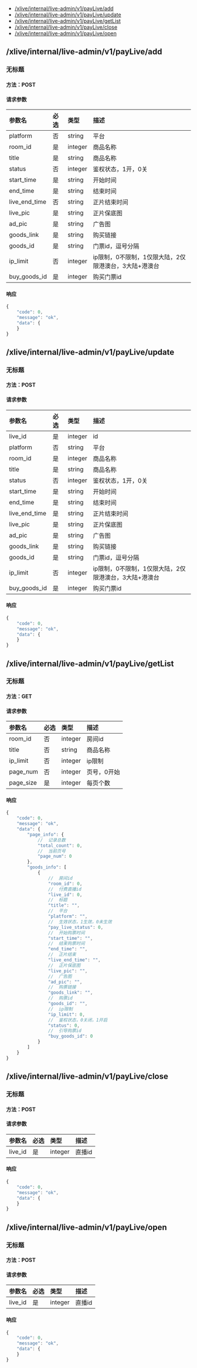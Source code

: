 <!-- package=live.liveadmin.v1 -->
- [/xlive/internal/live-admin/v1/payLive/add](#xliveinternallive-adminv1payLiveadd) 
- [/xlive/internal/live-admin/v1/payLive/update](#xliveinternallive-adminv1payLiveupdate) 
- [/xlive/internal/live-admin/v1/payLive/getList](#xliveinternallive-adminv1payLivegetList) 
- [/xlive/internal/live-admin/v1/payLive/close](#xliveinternallive-adminv1payLiveclose) 
- [/xlive/internal/live-admin/v1/payLive/open](#xliveinternallive-adminv1payLiveopen) 

## /xlive/internal/live-admin/v1/payLive/add
### 无标题

#### 方法：POST

#### 请求参数

|参数名|必选|类型|描述|
|:---|:---|:---|:---|
|platform|否|string| 平台|
|room_id|是|integer| 商品名称|
|title|是|string| 商品名称|
|status|否|integer| 鉴权状态，1开，0关|
|start_time|是|string| 开始时间|
|end_time|是|string| 结束时间|
|live_end_time|否|string| 正片结束时间|
|live_pic|是|string| 正片保底图|
|ad_pic|是|string| 广告图|
|goods_link|是|string| 购买链接|
|goods_id|是|string| 门票id，逗号分隔|
|ip_limit|否|integer| ip限制，0不限制，1仅限大陆，2仅限港澳台，3大陆+港澳台|
|buy_goods_id|是|integer| 购买门票id|

#### 响应

```javascript
{
    "code": 0,
    "message": "ok",
    "data": {
    }
}
```


## /xlive/internal/live-admin/v1/payLive/update
### 无标题

#### 方法：POST

#### 请求参数

|参数名|必选|类型|描述|
|:---|:---|:---|:---|
|live_id|是|integer| id|
|platform|否|string| 平台|
|room_id|是|integer| 商品名称|
|title|是|string| 商品名称|
|status|否|integer| 鉴权状态，1开，0关|
|start_time|是|string| 开始时间|
|end_time|是|string| 结束时间|
|live_end_time|是|string| 正片结束时间|
|live_pic|是|string| 正片保底图|
|ad_pic|是|string| 广告图|
|goods_link|是|string| 购买链接|
|goods_id|是|string| 门票id，逗号分隔|
|ip_limit|否|integer| ip限制，0不限制，1仅限大陆，2仅限港澳台，3大陆+港澳台|
|buy_goods_id|是|integer| 购买门票id|

#### 响应

```javascript
{
    "code": 0,
    "message": "ok",
    "data": {
    }
}
```


## /xlive/internal/live-admin/v1/payLive/getList
### 无标题

#### 方法：GET

#### 请求参数

|参数名|必选|类型|描述|
|:---|:---|:---|:---|
|room_id|否|integer| 房间id|
|title|否|string| 商品名称|
|ip_limit|否|integer| ip限制|
|page_num|否|integer| 页号，0开始|
|page_size|是|integer| 每页个数|

#### 响应

```javascript
{
    "code": 0,
    "message": "ok",
    "data": {
        "page_info": {
            //  记录总数
            "total_count": 0,
            //  当前页号
            "page_num": 0
        },
        "goods_info": [
            {
                //  房间id
                "room_id": 0,
                //  付费直播id
                "live_id": 0,
                //  标题
                "title": "",
                //  平台
                "platform": "",
                //  生效状态，1生效，0未生效
                "pay_live_status": 0,
                //  开始购票时间
                "start_time": "",
                //  结束购票时间
                "end_time": "",
                //  正片结束
                "live_end_time": "",
                //  正片保底图
                "live_pic": "",
                //  广告图
                "ad_pic": "",
                //  购票链接
                "goods_link": "",
                //  购票id
                "goods_id": "",
                //  ip限制
                "ip_limit": 0,
                //  鉴权状态，0关闭，1开启
                "status": 0,
                //  引导购票id
                "buy_goods_id": 0
            }
        ]
    }
}
```


## /xlive/internal/live-admin/v1/payLive/close
### 无标题

#### 方法：POST

#### 请求参数

|参数名|必选|类型|描述|
|:---|:---|:---|:---|
|live_id|是|integer| 直播id|

#### 响应

```javascript
{
    "code": 0,
    "message": "ok",
    "data": {
    }
}
```


## /xlive/internal/live-admin/v1/payLive/open
### 无标题

#### 方法：POST

#### 请求参数

|参数名|必选|类型|描述|
|:---|:---|:---|:---|
|live_id|是|integer| 直播id|

#### 响应

```javascript
{
    "code": 0,
    "message": "ok",
    "data": {
    }
}
```

